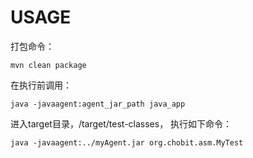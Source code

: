 # USAGE

打包命令：

```shell
mvn clean package
```

在执行前调用：

```shell script
java -javaagent:agent_jar_path java_app
```

进入target目录，/target/test-classes， 执行如下命令：

```shell script
java -javaagent:../myAgent.jar org.chobit.asm.MyTest
```